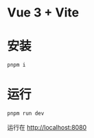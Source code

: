 # Vue 3 + Vite

# 安装

```bash
pnpm i
```

# 运行

```bash
pnpm run dev
```

运行在 <http://localhost:8080>
